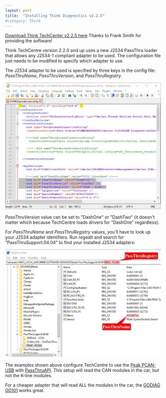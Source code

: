 ```yaml
---
layout: post
title:  "Installing Think Diagnostics v2.2.5"
#category: Think
---
```

[Download Think TechCenter v2.2.5 here](https://mega.nz/file/cH1hHT7B#HrxTiXoa9IFf9mPLhMzfcEUHYqPbj9fMB9WzeEhPJuU)
Thanks to Frank Smith for providing the software!

Think TechCentre version 2.2.0 and up uses a new J2534 PassThru loader that allows any J2534-1 compliant adapter to be used. The configuration file just needs to be modified to specify which adapter to use.

The J2534 adapter to be used is specified by three keys in the config file: *PassThruName*, *PassThruVersion*, and *PassThruRegistry*.

![Config file](/assets/config225.jpg)

*PassThruVersion* value can be set to "DashOne" or "DashTwo" (it doesn't matter which because TechCentre loads drivers for "DashOne" regardless).

For *PassThruName* and *PassThruRegistry* values, you'll have to look up your J2534 adapter identifiers. Run regedit and search for "PassThruSupport.04.04" to find your installed J2534 adapters:

![Registry view](/assets/reg225.jpg)

The examples shown above configure TechCentre to use the [Peak PCAN-USB](https://www.peak-system.com/PCAN-USB.199.0.html) with [PassThruAPI](https://www.peak-system.com/PCAN-PassThru-API.405.0.html). This setup will read the CAN modules in the car, but not the K-line modules.

For a cheaper adapter that will read ALL the modules in the car, the [GODIAG GD101](https://www.amazon.com/GODIAG-ELMConfig-ScanMaster-Automatically-Diagnosis/dp/B0BLYSD9M6) works great.
